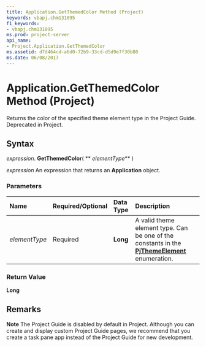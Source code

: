 ```yaml
---
title: Application.GetThemedColor Method (Project)
keywords: vbapj.chm131095
f1_keywords:
- vbapj.chm131095
ms.prod: project-server
api_name:
- Project.Application.GetThemedColor
ms.assetid: d7d464cd-a6d0-72b9-33cd-d5d9e7f30b80
ms.date: 06/08/2017
---
```



# Application.GetThemedColor Method (Project)

Returns the color of the specified theme element type in the Project Guide. Deprecated in Project.


## Syntax

 _expression_. **GetThemedColor**( ** _elementType_** )

 _expression_ An expression that returns an **Application** object.


### Parameters



|**Name**|**Required/Optional**|**Data Type**|**Description**|
|:-----|:-----|:-----|:-----|
| _elementType_|Required|**Long**|A valid theme element type. Can be one of the constants in the  **[PjThemeElement](Project.PjThemeElement.md)** enumeration.|

### Return Value

 **Long**


## Remarks


 **Note**  The Project Guide is disabled by default in Project. Although you can create and display custom Project Guide pages, we recommend that you create a task pane app instead of the Project Guide for new development.


